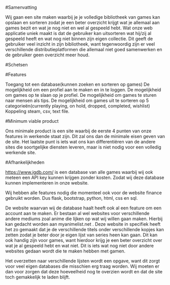 #Samenvatting

Wij gaan een site maken waarbij je je volledige bibliotheek van games kan opslaan en sorteren zodat je een beter overzicht krijgt wat je allemaal aan games bezit en wat je nog niet en wel al gespeeld hebt. Wat onze web applicatie uniek maakt is dat de gebruiker kan uitsorteren wat hij/zij al gespeeld heeft en wat nog niet binnen zijn eigen collectie. Dit geeft de gebruiker veel inzicht in zijn bibliotheek, want tegenwoordig zijn er veel verschillende distributieplatformen die allemaal niet goed samenwerken en de gebruiker geen overzicht meer houd.

#Schetsen


#Features

Toegang tot een database(kunnen zoeken en sorteren op games)
De mogelijkheid om een profiel aan te maken en in te loggen.
De mogelijkheid om games op te slaan op je profiel.
De mogelijkheid om games te sturen naar mensen als tips.
De mogelijkheid om games uit te sorteren op 5 categorieën(currently playing, on hold, dropped, completed, wishlist)
Koppeling steam, csv, text file.

#Minimum viable product

Ons minimale product is een site waarbij de eerste 4 punten van onze features in werkende staat zijn. Dit zal ons dan de minimale eisen geven van de site. Het laatste punt is iets wat ons kan differentiëren van de andere sites die soortgelijke diensten leveren, maar is niet nodig voor een volledig werkende site.

#Afhankelijkheden

https://www.igdb.com/ is een database van alle games waarbij wij ook meteen een API key kunnen krijgen zonder kosten. Zodat wij deze database kunnen implementeren in onze website.

Wij hebben alle features nodig die momenteel ook voor de website finance gebruikt worden.  Dus flask, bootstrap, python, html, css en sql.

De website waarvan wij de database haalt heeft ook al een feature om een account aan te maken.  Er bestaan al wel websites voor verschillende andere mediums zoal anime die lijken op wat wij willen gaan maken. Hierbij kan gedacht worden aan myanimelist.net . Deze website in specifiek heeft het zo gemaakt dat je de verschillende titels onder verschillende kopjes kan zetten zodat je beter door je eigen lijst van series heen kan gaan. Dit kan ook handig zijn voor games, want hierdoor krijg je een beter overzicht over wat je al gespeeld hebt en wat niet. Dit is iets wat nog niet door andere websites gedaan wordt die te maken hebben met gamen.

Het overzetten naar verschillende lijsten wordt een opgave, want dit zorgt voor veel eigen databases die misschien erg traag worden. Wij moeten er dan voor zorgen dat deze hoeveelheid nog te overzien wordt en dat de site toch gemakkelijk te laden blijft.


